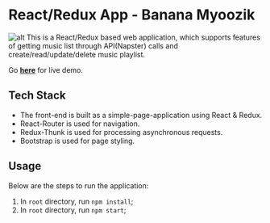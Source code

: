 # React/Redux App - Banana Myoozik
![alt](https://github.com/inochoi/music-app/blob/master/music-app.png)
This is a React/Redux based web application, which supports features of getting music list through API(Napster) calls and create/read/update/delete music playlist.

Go **[here](http://inochoi.mynetgear.com)** for live demo.

## Tech Stack

* The front-end is built as a simple-page-application using React & Redux.
* React-Router is used for navigation.
* Redux-Thunk is used for processing asynchronous requests.
* Bootstrap is used for page styling.

## Usage

Below are the steps to run the application:

1. In `root` directory, run `npm install`;
2. In `root` directory, run `npm start`;
